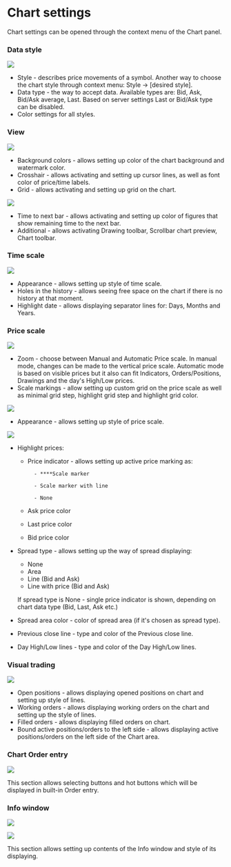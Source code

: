 # Chart settings

Chart settings can be opened through the context menu of the Chart panel. 

### **Data style**

![](../../../.gitbook/assets/1%20%2820%29.png)

* Style - describes price movements of a symbol. Another way to choose the chart style through context menu: Style -&gt; \[desired style\].
* Data type - the way to accept data. Available types are: Bid, Ask, Bid/Ask average, Last. Based on server settings Last or Bid/Ask type can be disabled.
* Color settings for all styles.

### **View**

![](../../../.gitbook/assets/2%20%2851%29.png)

* Background colors - allows setting up color of the chart background and watermark color.
* Crosshair - allows activating and setting up cursor lines, as well as font color of price/time labels.
* Grid - allows activating and setting up grid on the chart.

![](../../../.gitbook/assets/3%20%283%29.png)

* Time to next bar - allows activating and setting up color of figures that show remaining time to the next bar.
* Additional - allows activating Drawing toolbar, Scrollbar chart preview, Chart toolbar.

###  **Time scale**

![](../../../.gitbook/assets/4%20%2829%29.png)

* Appearance - allows setting up style of time scale.
* Holes in the history - allows seeing free space on the chart if there is no history at that moment.
* Highlight date - allows displaying separator lines for: Days, Months and Years.

### **Price scale**

![](../../../.gitbook/assets/5%20%283%29.png)

* Zoom - choose between Manual and Automatic Price scale. In manual mode, changes can be made to the vertical price scale. Automatic mode is based on visible prices but it also can fit Indicators, Orders/Positions, Drawings and the day's High/Low prices.
* Scale markings - allow setting up custom grid on the price scale as well as minimal grid step, highlight grid step and highlight grid color.

![](../../../.gitbook/assets/111.png)

* Appearance - allows setting up style of price scale.

![](../../../.gitbook/assets/7%20%2814%29.png)

* Highlight prices:

  * Price indicator - allows setting up active price marking as:

          - ****Scale marker

          - Scale marker with line

          - None

  * Ask price color
  * Last price color
  * Bid price color

* Spread type - allows setting up the way of spread displaying:

  * None
  * Area
  * Line \(Bid and Ask\)
  * Line with price \(Bid and Ask\)

  If spread type is None - single price indicator is shown, depending on chart data type \(Bid, Last, Ask etc.\)

* Spread area color - color of spread area \(if it's chosen as spread type\).
* Previous close line - type and color of the Previous close line.
* Day High/Low lines - type and color of the Day High/Low lines.

### **Visual trading**

![](../../../.gitbook/assets/8%20%2817%29.png)

* Open positions - allows displaying opened positions on chart and setting up style of lines.
* Working orders - allows displaying working orders on the chart and setting up the style of lines.
* Filled orders - allows displaying filled orders on chart.
* Bound active positions/orders to the left side - allows displaying active positions/orders on the left side of the Chart area. 

### **Chart Order entry**

![](../../../.gitbook/assets/9%20%286%29.png)

This section allows selecting buttons and hot buttons which will be displayed in built-in Order entry.

### **Info window**

![](../../../.gitbook/assets/10.png)

![](../../../.gitbook/assets/11%20%282%29.png)

This section allows setting up contents of the Info window and style of its displaying.

